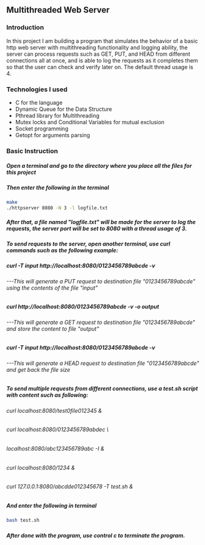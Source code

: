 ## Multithreaded Web Server

### Introduction
In this project I am building a program that simulates the behavior of a basic http web server with multithreading functionality and logging ability, the server can process requests such as GET, PUT, and HEAD from different connections all at once, and is able to log the requests as it completes them so that the user can check and verify later on. The default thread usage is 4.

### Technologies I used
* C for the language
* Dynamic Queue for the Data Structure
* Pthread library for Multithreading
* Mutex locks and Conditional Variables for mutual exclusion
* Socket programming
* Getopt for arguments parsing

### Basic Instruction
##### Open a terminal and go to the directory where you place all the files for this project
##### Then enter the following in the terminal
```bash
make
./httpserver 8080 -N 3 -l logfile.txt
```
##### After that, a file named "logfile.txt" will be made for the server to log the requests, the server port will be set to 8080 with a thread usage of 3.
#####
##### To send requests to the server, open another terminal, use curl commands such as the following example:
##### curl -T input http://localhost:8080/0123456789abcde -v
###### ---This will generate a PUT request to destination file "0123456789abcde" using the contents of the file "input"
##### curl http://localhost:8080/0123456789abcde -v -o output
###### ---This will generate a GET request to destination file "0123456789abcde" and store the content to file "output"
##### curl -T input http://localhost:8080/0123456789abcde -v
###### ---This will generate a HEAD request to destination file "0123456789abcde" and get back the file size
#####
##### To send multiple requests from different connections, use a test.sh script with content such as following:
###### curl localhost:8080/test0file012345 &
###### curl localhost:8080/0123456789abdec \
######     localhost:8080/abc123456789abc -I &
###### curl localhost:8080/1234 &
###### curl 127.0.0.1:8080/abcdde012345678 -T test.sh &
##### And enter the following in terminal
```bash
bash test.sh
```
#####
##### After done with the program, use control c to terminate the program.




